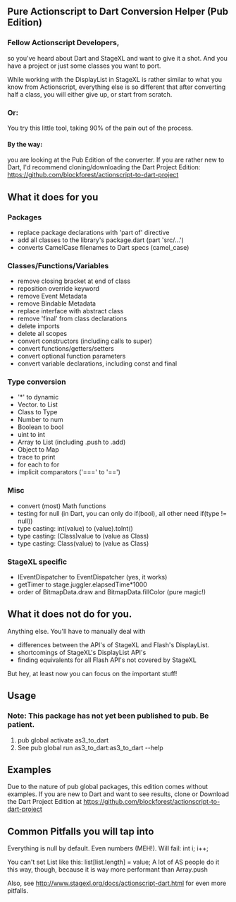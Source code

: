 ## Pure Actionscript to Dart Conversion Helper (Pub Edition)

### Fellow Actionscript Developers,
so you've heard about Dart and StageXL and want to give it a shot.
And you have a project or just some classes you want to port.

While working with the DisplayList in StageXL is rather similar to
what you know from Actionscript, everything else is so different
that after converting half a class, you will either give up, or start from scratch.

### Or: 

You try this little tool, taking 90% of the pain out of the process.
#### By the way: 
you are looking at the Pub Edition of the converter.
If you are rather new to Dart, I'd recommend cloning/downloading the Dart Project Edition:
https://github.com/blockforest/actionscript-to-dart-project

## What it does for you

### Packages
- replace package declarations with 'part of' directive
- add all classes to the library's package.dart (part 'src/...')
- converts CamelCase filenames to Dart specs (camel_case)

### Classes/Functions/Variables
- remove closing bracket at end of class
- reposition override keyword
- remove Event Metadata
- remove Bindable Metadata
- replace interface with abstract class
- remove 'final' from class declarations
- delete imports
- delete all scopes
- convert constructors (including calls to super)
- convert functions/getters/setters
- convert optional function parameters
- convert variable declarations, including const and final

### Type conversion
- '*' to dynamic
- Vector.<type> to List<type>
- Class to Type
- Number to num
- Boolean to bool
- uint to int
- Array to List (including .push to .add)
- Object to Map
- trace to print
- for each to for
- implicit comparators ('===' to '==')

### Misc
- convert (most) Math functions
- testing for null (in Dart, you can only do if(bool), all other need if(type != null))
- type casting: int(value) to (value).toInt()
- type casting: (Class)value to (value as Class)
- type casting: Class(value) to (value as Class)

### StageXL specific
- IEventDispatcher to EventDispatcher (yes, it works)
- getTimer to stage.juggler.elapsedTime*1000
- order of BitmapData.draw and BitmapData.fillColor (pure magic!)


## What it does not do for you.   
Anything else. You'll have to manually deal with
- differences between the API's of StageXL and Flash's DisplayList.
- shortcomings of StageXL's DisplayList API's
- finding equivalents for all Flash API's not covered by StageXL

But hey, at least now you can focus on the important stuff! 

## Usage 
### Note: This package has not yet been published to pub. Be patient.
1. pub global activate as3_to_dart
2. See pub global run as3_to_dart:as3_to_dart --help

## Examples
Due to the nature of pub global packages, this edition comes without examples.
If you are new to Dart and want to see results, clone or Download the Dart Project Edition 
at https://github.com/blockforest/actionscript-to-dart-project

## Common Pitfalls you will tap into

Everything is null by default. Even numbers (MEH!).
Will fail:
int i;
i++;

You can't set List like this: list[list.length] = value;
A lot of AS people do it this way, though, because it is way more performant than Array.push

Also, see http://www.stagexl.org/docs/actionscript-dart.html for even more pitfalls.

